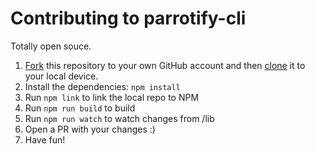 # Contributing to parrotify-cli

Totally open souce.

1. [Fork](https://help.github.com/articles/fork-a-repo/) this repository to your own GitHub account and then [clone](https://help.github.com/articles/cloning-a-repository/) it to your local device.
2. Install the dependencies: `npm install`
3. Run `npm link` to link the local repo to NPM
4. Run `npm run build` to build
5. Run `npm run watch` to watch changes from /lib
6. Open a PR with your changes :)
7. Have fun!